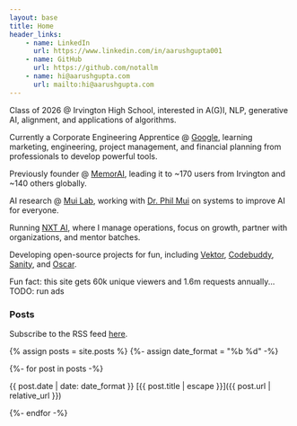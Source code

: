 ```yaml
---
layout: base
title: Home
header_links:
    - name: LinkedIn
      url: https://www.linkedin.com/in/aarushgupta001
    - name: GitHub
      url: https://github.com/notallm
    - name: hi@aarushgupta.com
      url: mailto:hi@aarushgupta.com
---
```


Class of 2026 @ Irvington High School, interested in A(G)I, NLP, generative AI, alignment, and applications of algorithms.

Currently a Corporate Engineering Apprentice @ [Google](https://google.com/), learning marketing, engineering, 
project management, and financial planning from professionals to develop powerful tools.

Previously founder @ [MemorAI](https://memorai.aarushgupta.com), leading it to ~170 users from Irvington and ~140 others globally.

AI research @ [Mui Lab](https://sites.google.com/asdrp.org/mui), working with [Dr. Phil Mui](https://sites.google.com/asdrp.org/mui/who) on systems to improve
AI for everyone.

Running [NXT AI](https://nxtai.aarushgupta.com), where I manage operations, focus on growth, partner with organizations, and mentor batches.

Developing open-source projects for fun, including [Vektor](https://github.com/notallm/vektor), [Codebuddy](https://github.com/notallm/codebuddy),
[Sanity](https://github.com/notallm/sanity), and [Oscar](https://github.com/notallm/oscar).

Fun fact: this site gets 60k unique viewers and 1.6m requests annually... TODO: run ads

### Posts

Subscribe to the RSS feed [here](/feed.xml).

{% assign posts = site.posts %}
{%- assign date_format = "%b %d" -%}

{%- for post in posts -%}

<!-- {% if post.featured %}\*{% else %}&nbsp;{% endif %} -->
{{ post.date | date: date_format }} [{{ post.title | escape }}]({{ post.url | relative_url }})
<br>

{%- endfor -%}
